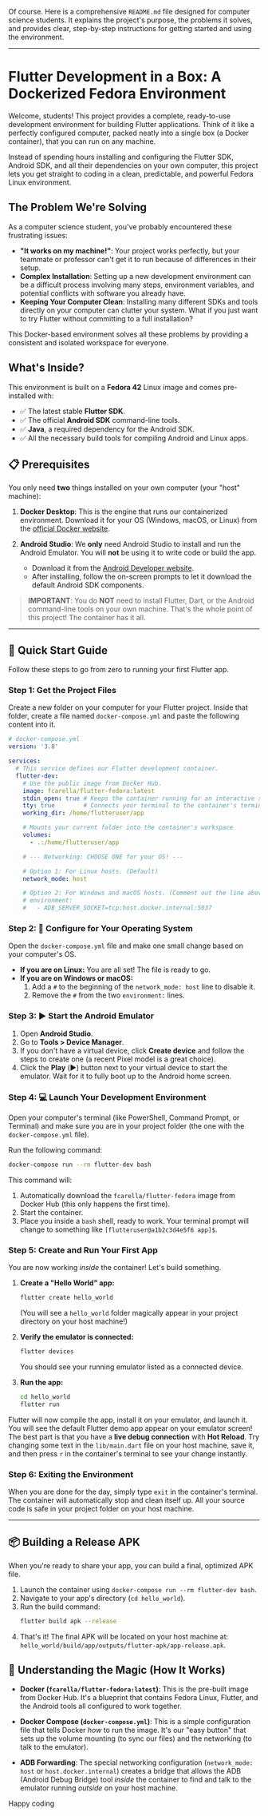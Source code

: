 Of course. Here is a comprehensive `README.md` file designed for computer science students. It explains the project's purpose, the problems it solves, and provides clear, step-by-step instructions for getting started and using the environment.

---

# Flutter Development in a Box: A Dockerized Fedora Environment

Welcome, students! This project provides a complete, ready-to-use development environment for building Flutter applications. Think of it like a perfectly configured computer, packed neatly into a single box (a Docker container), that you can run on any machine.

Instead of spending hours installing and configuring the Flutter SDK, Android SDK, and all their dependencies on your own computer, this project lets you get straight to coding in a clean, predictable, and powerful Fedora Linux environment.

## The Problem We're Solving

As a computer science student, you've probably encountered these frustrating issues:

*   **"It works on my machine!"**: Your project works perfectly, but your teammate or professor can't get it to run because of differences in their setup.
*   **Complex Installation**: Setting up a new development environment can be a difficult process involving many steps, environment variables, and potential conflicts with software you already have.
*   **Keeping Your Computer Clean**: Installing many different SDKs and tools directly on your computer can clutter your system. What if you just want to try Flutter without committing to a full installation?

This Docker-based environment solves all these problems by providing a consistent and isolated workspace for everyone.

## What's Inside?

This environment is built on a **Fedora 42** Linux image and comes pre-installed with:

*   ✅ The latest stable **Flutter SDK**.
*   ✅ The official **Android SDK** command-line tools.
*   ✅ **Java**, a required dependency for the Android SDK.
*   ✅ All the necessary build tools for compiling Android and Linux apps.

## 📋 Prerequisites

You only need **two** things installed on your own computer (your "host" machine):

1.  **Docker Desktop**: This is the engine that runs our containerized environment. Download it for your OS (Windows, macOS, or Linux) from the [official Docker website](https://www.docker.com/products/docker-desktop/).

2.  **Android Studio**: We **only** need Android Studio to install and run the Android Emulator. You will **not** be using it to write code or build the app.
    *   Download it from the [Android Developer website](https://developer.android.com/studio).
    *   After installing, follow the on-screen prompts to let it download the default Android SDK components.

> **IMPORTANT**: You do **NOT** need to install Flutter, Dart, or the Android command-line tools on your own machine. That's the whole point of this project! The container has it all.

---

## 🚀 Quick Start Guide

Follow these steps to go from zero to running your first Flutter app.

### Step 1: Get the Project Files

Create a new folder on your computer for your Flutter project. Inside that folder, create a file named `docker-compose.yml` and paste the following content into it.

```yaml
# docker-compose.yml
version: '3.8'

services:
  # This service defines our Flutter development container.
  flutter-dev:
    # Use the public image from Docker Hub.
    image: fcarella/flutter-fedora:latest
    stdin_open: true # Keeps the container running for an interactive session
    tty: true        # Connects your terminal to the container's terminal
    working_dir: /home/flutteruser/app

    # Mounts your current folder into the container's workspace
    volumes:
      - .:/home/flutteruser/app

    # --- Networking: CHOOSE ONE for your OS! ---

    # Option 1: For Linux hosts. (Default)
    network_mode: host

    # Option 2: For Windows and macOS hosts. (Comment out the line above and uncomment these)
    # environment:
    #   - ADB_SERVER_SOCKET=tcp:host.docker.internal:5037
```

### Step 2: 🔧 Configure for Your Operating System

Open the `docker-compose.yml` file and make one small change based on your computer's OS.

*   **If you are on Linux:** You are all set! The file is ready to go.
*   **If you are on Windows or macOS:**
    1.  Add a `#` to the beginning of the `network_mode: host` line to disable it.
    2.  Remove the `#` from the two `environment:` lines.

### Step 3: ▶️ Start the Android Emulator

1.  Open **Android Studio**.
2.  Go to **Tools > Device Manager**.
3.  If you don't have a virtual device, click **Create device** and follow the steps to create one (a recent Pixel model is a great choice).
4.  Click the **Play** (▶️) button next to your virtual device to start the emulator. Wait for it to fully boot up to the Android home screen.

### Step 4: 💻 Launch Your Development Environment

Open your computer's terminal (like PowerShell, Command Prompt, or Terminal) and make sure you are in your project folder (the one with the `docker-compose.yml` file).

Run the following command:

```bash
docker-compose run --rm flutter-dev bash
```

This command will:
1.  Automatically download the `fcarella/flutter-fedora` image from Docker Hub (this only happens the first time).
2.  Start the container.
3.  Place you inside a `bash` shell, ready to work. Your terminal prompt will change to something like `[flutteruser@a1b2c3d4e5f6 app]$`.

### Step 5: Create and Run Your First App

You are now working *inside* the container! Let's build something.

1.  **Create a "Hello World" app:**
    ```bash
    flutter create hello_world
    ```
    (You will see a `hello_world` folder magically appear in your project directory on your host machine!)

2.  **Verify the emulator is connected:**
    ```bash
    flutter devices
    ```
    You should see your running emulator listed as a connected device.

3.  **Run the app:**
    ```bash
    cd hello_world
    flutter run
    ```

Flutter will now compile the app, install it on your emulator, and launch it. You will see the default Flutter demo app appear on your emulator screen! The best part is that you have a **live debug connection** with **Hot Reload**. Try changing some text in the `lib/main.dart` file on your host machine, save it, and then press `r` in the container's terminal to see your change instantly.

### Step 6: Exiting the Environment

When you are done for the day, simply type `exit` in the container's terminal. The container will automatically stop and clean itself up. All your source code is safe in your project folder on your host machine.

---

## 📦 Building a Release APK

When you're ready to share your app, you can build a final, optimized APK file.

1.  Launch the container using `docker-compose run --rm flutter-dev bash`.
2.  Navigate to your app's directory (`cd hello_world`).
3.  Run the build command:
    ```bash
    flutter build apk --release
    ```
4.  That's it! The final APK will be located on your host machine at: `hello_world/build/app/outputs/flutter-apk/app-release.apk`.

## 🧠 Understanding the Magic (How It Works)

*   **Docker (`fcarella/flutter-fedora:latest`)**: This is the pre-built image from Docker Hub. It's a blueprint that contains Fedora Linux, Flutter, and the Android tools all configured to work together.

*   **Docker Compose (`docker-compose.yml`)**: This is a simple configuration file that tells Docker *how* to run the image. It's our "easy button" that sets up the volume mounting (to sync our files) and the networking (to talk to the emulator).

*   **ADB Forwarding**: The special networking configuration (`network_mode: host` or `host.docker.internal`) creates a bridge that allows the ADB (Android Debug Bridge) tool *inside* the container to find and talk to the emulator running *outside* on your host machine.

Happy coding

